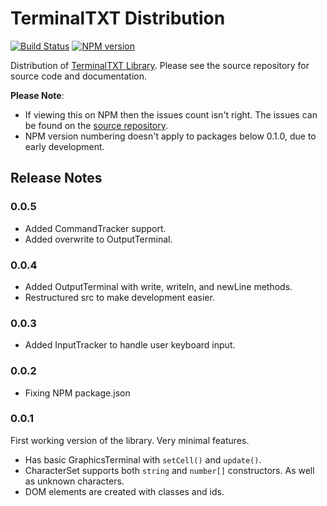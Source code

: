 # TerminalTXT Distribution

[![Build Status](https://travis-ci.org/figraham/terminaltxt-source.svg?branch=master)](https://travis-ci.org/figraham/terminaltxt-source)
[![NPM version](https://img.shields.io/npm/v/terminaltxt.svg)](https://www.npmjs.com/package/terminaltxt)

Distribution of [TerminalTXT Library](https://github.com/figraham/terminaltxt-source). Please see the source repository for source code and documentation.

**Please Note**:
- If viewing this on NPM then the issues count isn't right. The issues can be found on the [source repository](https://github.com/figraham/terminaltxt-source/issues).
- NPM version numbering doesn't apply to packages below 0.1.0, due to early development.

## Release Notes

### 0.0.5

- Added CommandTracker support.
- Added overwrite to OutputTerminal.

### 0.0.4

- Added OutputTerminal with write, writeln, and newLine methods.
- Restructured src to make development easier.

### 0.0.3

- Added InputTracker to handle user keyboard input.

### 0.0.2

- Fixing NPM package.json

### 0.0.1

First working version of the library. Very minimal features.

- Has basic GraphicsTerminal with `setCell()` and `update()`.
- CharacterSet supports both `string` and `number[]` constructors. As well as unknown characters.
- DOM elements are created with classes and ids.